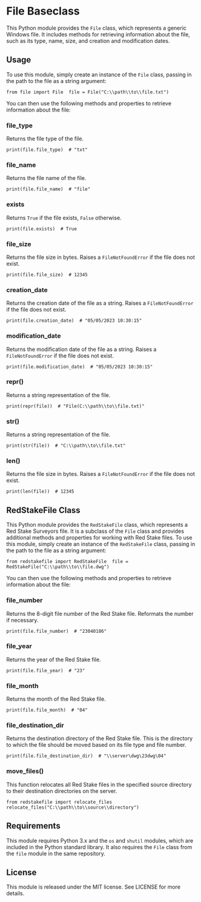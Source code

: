 # File Baseclass

This Python module provides the `File` class, which represents a generic Windows file. It includes methods for retrieving information about the file, such as its type, name, size, and creation and modification dates.

## Usage

To use this module, simply create an instance of the `File` class, passing in the path to the file as a string argument:

`from file import File  file = File("C:\\path\\to\\file.txt")`

You can then use the following methods and properties to retrieve information about the file:

### file_type

Returns the file type of the file.

`print(file.file_type)  # "txt"`

### file_name

Returns the file name of the file.

`print(file.file_name)  # "file"`

### exists

Returns `True` if the file exists, `False` otherwise.

`print(file.exists)  # True`

### file_size

Returns the file size in bytes. Raises a `FileNotFoundError` if the file does not exist.

`print(file.file_size)  # 12345`

### creation_date

Returns the creation date of the file as a string. Raises a `FileNotFoundError` if the file does not exist.

`print(file.creation_date)  # "05/05/2023 10:30:15"`

### modification_date

Returns the modification date of the file as a string. Raises a `FileNotFoundError` if the file does not exist.

`print(file.modification_date)  # "05/05/2023 10:30:15"`

### __repr__()

Returns a string representation of the file.

`print(repr(file))  # "File(C:\\path\\to\\file.txt)"`

### __str__()

Returns a string representation of the file.

`print(str(file))  # "C:\\path\\to\\file.txt"`

### __len__()

Returns the file size in bytes. Raises a `FileNotFoundError` if the file does not exist.

`print(len(file))  # 12345`

## RedStakeFile Class

This Python module provides the `RedStakeFile` class, which represents a Red Stake Surveyors file. It is a subclass of the `File` class and provides additional methods and properties for working with Red Stake files.
To use this module, simply create an instance of the `RedStakeFile` class, passing in the path to the file as a string argument:

`from redstakefile import RedStakeFile  file = RedStakeFile("C:\\path\\to\\file.dwg")`

You can then use the following methods and properties to retrieve information about the file:

### file_number

Returns the 8-digit file number of the Red Stake file. Reformats the number if necessary.

`print(file.file_number)  # "23040186"`

### file_year

Returns the year of the Red Stake file.

`print(file.file_year)  # "23"`

### file_month

Returns the month of the Red Stake file.

`print(file.file_month)  # "04"`

### file_destination_dir

Returns the destination directory of the Red Stake file. This is the directory to which the file should be moved based on its file type and file number.

`print(file.file_destination_dir)  # "\\server\dwg\23dwg\04"`

### move_files()

This function relocates all Red Stake files in the specified source directory to their destination directories on the server.

`from redstakefile import relocate_files  relocate_files("C:\\path\\to\\source\\directory")`

## Requirements

This module requires Python 3.x and the `os` and `shutil` modules, which are included in the Python standard library. It also requires the `File` class from the `file` module in the same repository.

## License

This module is released under the MIT license. See LICENSE for more details.
